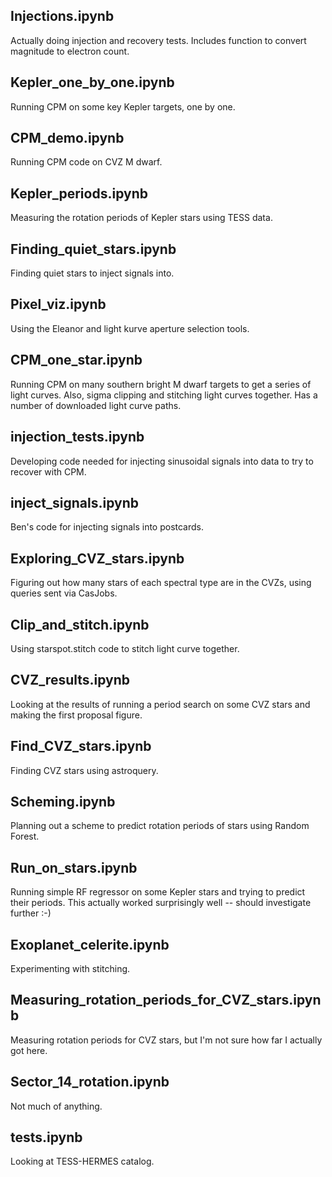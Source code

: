 Injections.ipynb
----------------
Actually doing injection and recovery tests.
Includes function to convert magnitude to electron count.

Kepler_one_by_one.ipynb
-----------------------
Running CPM on some key Kepler targets, one by one.


CPM_demo.ipynb
---------------------
Running CPM code on CVZ M dwarf.


Kepler_periods.ipynb
---------------------
Measuring the rotation periods of Kepler stars using TESS data.


Finding_quiet_stars.ipynb
-------------------------
Finding quiet stars to inject signals into.


Pixel_viz.ipynb
----------------
Using the Eleanor and light kurve aperture selection tools.


CPM_one_star.ipynb
------------------
Running CPM on many southern bright M dwarf targets to get a series of light curves.
Also, sigma clipping and stitching light curves together.
Has a number of downloaded light curve paths.

injection_tests.ipynb
-------------------------
Developing code needed for injecting sinusoidal signals into data to try to recover with CPM.

inject_signals.ipynb
-------------------------
Ben's code for injecting signals into postcards.

Exploring_CVZ_stars.ipynb
-------------------------
Figuring out how many stars of each spectral type are in the CVZs,
using queries sent via CasJobs.

Clip_and_stitch.ipynb
---------------------
Using starspot.stitch code to stitch light curve together.

CVZ_results.ipynb
-----------------
Looking at the results of running a period search on some CVZ stars and making the first proposal figure.

Find_CVZ_stars.ipynb
-------------------------
Finding CVZ stars using astroquery.

Scheming.ipynb
-------------------------
Planning out a scheme to predict rotation periods of stars using Random Forest.

Run_on_stars.ipynb
-------------------------
Running simple RF regressor on some Kepler stars and trying to predict their periods. This actually worked surprisingly well -- should investigate further :-)

Exoplanet_celerite.ipynb
-------------------------
Experimenting with stitching.

Measuring_rotation_periods_for_CVZ_stars.ipynb
----------------------------------------------
Measuring rotation periods for CVZ stars, but I'm not sure how far I actually got here.

Sector_14_rotation.ipynb
------------------------
Not much of anything.

tests.ipynb
------------
Looking at TESS-HERMES catalog. 

